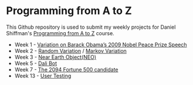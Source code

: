 # Programming from A to Z
This Github repository is used to submit my weekly projects for Daniel Shiffman's [Programming from A to Z](https://github.com/shiffman/A2Z-F18) course.

* Week 1 - [Variation on Barack Obama’s 2009 Nobel Peace Prize Speech](https://byjoohyunpark.github.io/a2z/week1/)
* Week 2 - [Random Variation](https://byjoohyunpark.github.io/a2z/week2/random/) / [Markov Variation](https://byjoohyunpark.github.io/a2z/week2/markov-chain/)
* Week 3 - [Near Earth Object(NEO)](https://byjoohyunpark.github.io/a2z/week3/)
* Week 5 - [Dali Bot](https://botsin.space/@Joohyun)
* Week 7 - [The 2094 Fortune 500 candidate](https://byjoohyunpark.github.io/a2z/week7/)
* Week 13 - [User Testing](https://github.com/byjoohyunpark/a2z/tree/master/User%20Testing)
